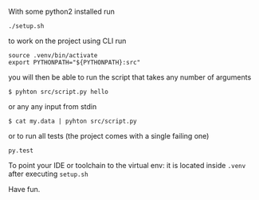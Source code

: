 
With some python2 installed run

    ./setup.sh
    
to work on the project using CLI run

    source .venv/bin/activate
    export PYTHONPATH="${PYTHONPATH}:src"

you will then be able to run the script that takes any number of arguments

    $ pyhton src/script.py hello
    
or any any input from stdin

    $ cat my.data | pyhton src/script.py
    
or to run all tests (the project comes with a single failing one)
    
    py.test
    
To point your IDE or toolchain to the virtual env:
it is located inside `.venv` after executing `setup.sh`

Have fun.
